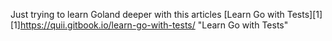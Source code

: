 Just trying to learn Goland deeper with this articles [Learn Go with Tests][1]
[1]https://quii.gitbook.io/learn-go-with-tests/ "Learn Go with Tests"

